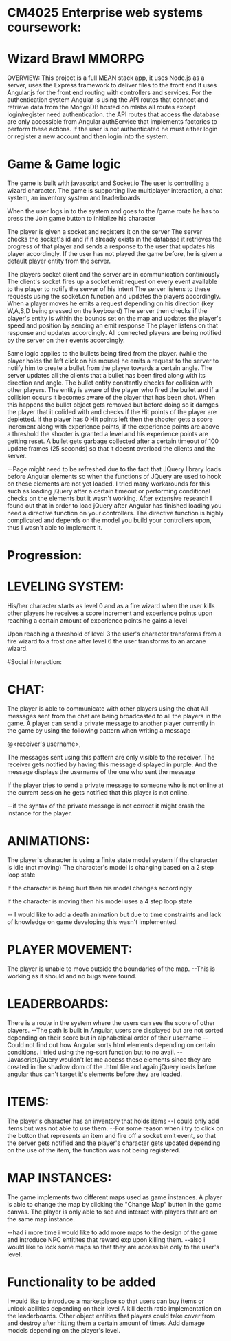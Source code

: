 # CM4025 Enterprise web systems coursework:

# Wizard Brawl MMORPG

OVERVIEW:
This project is a full MEAN stack app, it uses Node.js as a server, uses the Express framework to deliver files to the front end
It uses Angular.js for the front end routing with controllers and services.
For the authentication system Angular is using the API routes that connect and retrieve data from the MongoDB hosted on mlabs
all routes except login/register need authentication.
the API routes that access the database are only accessible from Angular authService that implements factories to perform these actions.
If the user is not authenticated he must either login or register a new account and then login into the system.


# Game & Game logic
The game is built with javascript and Socket.io
The user is controlling a wizard character.
The game is supporting live multiplayer interaction, a chat system, an inventory system and leaderboards

When the user logs in to the system and goes to the /game route
he has to press the Join game button to initialize his character

The player is given a socket and registers it on the server
The server checks the socket's id and if it already exists in the database it retrieves the progress of that player and sends a response to 
the user that updates his player accordingly. If the user has not played the game before, he is given a default player entity from the server.

The players socket client and the server are in communication continiously
The client's socket fires up a socket.emit request on every event available to the player to notify the server of his intent
The server listens to these requests using the socket.on function and updates the players accordingly.
When a player moves he emits a request depending on his direction (key W,A,S,D being pressed on the keyboard)
The server then checks if the player's entity is within the bounds set on the map and updates the player's speed and position by sending an emit response
The player listens on that response and updates accordingly.
All connected players are being notified by the server on their events accordingly.

Same logic applies to the bullets being fired from the player. (while the player holds the left click on his mouse) he emits a request to the server
to notify him to create a bullet from the player towards a certain angle.
The server updates all the clients that a bullet has been fired along with its direction and angle.
The bullet entity constantly checks for collision with other players.
The entity is aware of the player who fired the bullet and if a collision occurs it becomes aware of the player that has been shot.
When this happens the bullet object gets removed but before doing so it damges the player that it colided with and checks if the Hit points of the player are depletted.
If the player has 0 Hit points left then the shooter gets a score increment along with experience points, if the experience points are above a threshold
the shooter is granted a level and his experience points are getting reset.
A bullet gets garbage collected after a certain timeout of 100 update frames (25 seconds) so that it doesnt overload the clients and the server.

--Page might need to be refreshed due to the fact that JQuery library loads before Angular elements so when 
the functions of JQuery are used to hook on 
these elements are not yet loaded.
I tried many workarounds for this such as loading jQuery after a certain timeout or performing conditional checks on the elements but
it wasn't working. After extensive research I found out that in order to load jQuery after Angular has finished loading you need a directive function 
on your controllers. The directive function is highly complicated and depends on the model you build your controllers upon, thus I wasn't able to implement it.


# Progression:
# LEVELING SYSTEM:
His/her character starts as level 0 and as a fire wizard
when the user kills other players he receives a score increment and experience points
upon reaching a certain amount of experience points he gains a level 

Upon reaching a threshold of level 3 the user's character transforms from a fire wizard to a frost one
after level 6 the user transforms to an arcane wizard.



#Social interaction:
# CHAT:
The player is able to communicate with other players using the chat
All messages sent from the chat are being broadcasted to all the players in the game.
A player can send a private message to another player currently in the game by using 
the following pattern when writing a message

@<receiver's username>, <message to sent>

The messages sent using this pattern are only visible to the receiver.
The receiver gets notified by having this message displayed in purple. 
And the message displays the username of the one who sent the message

If the player tries to send a private message to someone who is not online at the current session
he gets notified that this player is not online.

--if the syntax of the private message is not correct it might crash the instance for the player.

# ANIMATIONS:
The player's character is using a finite state model system
If the character is idle (not moving)
The character's model is changing based on a 2 step loop state

If the character is being hurt then his model changes accordingly

If the character is moving then his model uses a 4 step loop state

-- I would like to add a death animation but due to time constraints and lack of knowledge on game developing this wasn't implemented.




# PLAYER MOVEMENT:
The player is unable to move outside the boundaries of the map.
--This is working as it should and no bugs were found.



# LEADERBOARDS:
There is a route in the system where the users can see the score of other players.
--The path is built in Angular, users are displayed but are not sorted depending on their score but in alphabetical order of their username
--Could not find out how Angular sorts html elements depending on certain conditions. I tried using the ng-sort function but to no avail.
--Javascript/jQuery wouldn't let me access these elements since they are created in the shadow dom of the .html file and again jQuery loads before angular 
thus can't target it's elements before they are loaded.



# ITEMS:
The player's character has an inventory that holds items 
--I could only add items but was not able to use them.
--For some reason when i try to click on the button that represents an item and fire off a socket emit event, so that the server gets notified and the player's
character gets updated depending on the use of the item, the function was not being registered.


# MAP INSTANCES:
The game implements two different maps used as game instances.
A player is able to change the map by clicking the "Change Map" button in the game canvas.
The player is only able to see and interact with players that are on the same map instance.

--had i more time i would like to add more maps to the design of the game and introduce NPC entitites that reward exp upon killing them.
--also i would like to lock some maps so that they are accessible only to the user's level.



# Functionality to be added
I would like to introduce a marketplace so that users can buy items or unlock abilities depending on their level
A kill death ratio implementation on the leaderboards.
Other object entities that players could take cover from and destroy after hitting them a certain amount of times.
Add damage models depending on the player's level.


